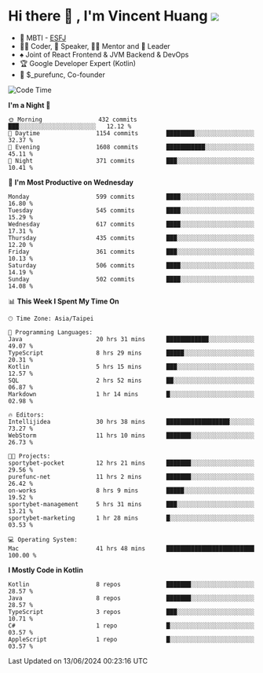 # Hi there 👋 , I'm Vincent Huang ![](https://komarev.com/ghpvc/?username=Jian-Min-Huang)
- 👀 MBTI - [ESFJ](https://www.16personalities.com/esfj-personality)
- 👨‍💻 Coder, 🎤 Speaker, 👨‍🏫 Mentor and 🚀 Leader
- ♠️ Joint of React Frontend & JVM Backend & DevOps
- 🏆 Google Developer Expert (Kotlin)
- 💼 $_purefunc, Co-founder

<!--START_SECTION:waka-->
![Code Time](http://img.shields.io/badge/Code%20Time-3%2C886%20hrs%2050%20mins-blue)

**I'm a Night 🦉** 

```text
🌞 Morning                432 commits         ███░░░░░░░░░░░░░░░░░░░░░░   12.12 % 
🌆 Daytime                1154 commits        ████████░░░░░░░░░░░░░░░░░   32.37 % 
🌃 Evening                1608 commits        ███████████░░░░░░░░░░░░░░   45.11 % 
🌙 Night                  371 commits         ███░░░░░░░░░░░░░░░░░░░░░░   10.41 % 
```
📅 **I'm Most Productive on Wednesday** 

```text
Monday                   599 commits         ████░░░░░░░░░░░░░░░░░░░░░   16.80 % 
Tuesday                  545 commits         ████░░░░░░░░░░░░░░░░░░░░░   15.29 % 
Wednesday                617 commits         ████░░░░░░░░░░░░░░░░░░░░░   17.31 % 
Thursday                 435 commits         ███░░░░░░░░░░░░░░░░░░░░░░   12.20 % 
Friday                   361 commits         ███░░░░░░░░░░░░░░░░░░░░░░   10.13 % 
Saturday                 506 commits         ████░░░░░░░░░░░░░░░░░░░░░   14.19 % 
Sunday                   502 commits         ████░░░░░░░░░░░░░░░░░░░░░   14.08 % 
```


📊 **This Week I Spent My Time On** 

```text
🕑︎ Time Zone: Asia/Taipei

💬 Programming Languages: 
Java                     20 hrs 31 mins      ████████████░░░░░░░░░░░░░   49.07 % 
TypeScript               8 hrs 29 mins       █████░░░░░░░░░░░░░░░░░░░░   20.31 % 
Kotlin                   5 hrs 15 mins       ███░░░░░░░░░░░░░░░░░░░░░░   12.57 % 
SQL                      2 hrs 52 mins       ██░░░░░░░░░░░░░░░░░░░░░░░   06.87 % 
Markdown                 1 hr 14 mins        █░░░░░░░░░░░░░░░░░░░░░░░░   02.98 % 

🔥 Editors: 
Intellijidea             30 hrs 38 mins      ██████████████████░░░░░░░   73.27 % 
WebStorm                 11 hrs 10 mins      ███████░░░░░░░░░░░░░░░░░░   26.73 % 

🐱‍💻 Projects: 
sportybet-pocket         12 hrs 21 mins      ███████░░░░░░░░░░░░░░░░░░   29.56 % 
purefunc-net             11 hrs 2 mins       ███████░░░░░░░░░░░░░░░░░░   26.42 % 
on-works                 8 hrs 9 mins        █████░░░░░░░░░░░░░░░░░░░░   19.52 % 
sportybet-management     5 hrs 31 mins       ███░░░░░░░░░░░░░░░░░░░░░░   13.21 % 
sportybet-marketing      1 hr 28 mins        █░░░░░░░░░░░░░░░░░░░░░░░░   03.53 % 

💻 Operating System: 
Mac                      41 hrs 48 mins      █████████████████████████   100.00 % 
```

**I Mostly Code in Kotlin** 

```text
Kotlin                   8 repos             ███████░░░░░░░░░░░░░░░░░░   28.57 % 
Java                     8 repos             ███████░░░░░░░░░░░░░░░░░░   28.57 % 
TypeScript               3 repos             ███░░░░░░░░░░░░░░░░░░░░░░   10.71 % 
C#                       1 repo              █░░░░░░░░░░░░░░░░░░░░░░░░   03.57 % 
AppleScript              1 repo              █░░░░░░░░░░░░░░░░░░░░░░░░   03.57 % 
```




 Last Updated on 13/06/2024 00:23:16 UTC
<!--END_SECTION:waka-->

